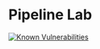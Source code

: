 # Pipeline Lab
<a href="https://snyk.io//test/github/connexta/pipeline-lab?targetFile=pom.xml"><img src="https://snyk.io//test/github/connexta/pipeline-lab/badge.svg?targetFile=pom.xml" alt="Known Vulnerabilities" data-canonical-src="https://snyk.io//test/github/connexta/pipeline-lab?targetFile=pom.xml" style="max-width:100%;"></a>
